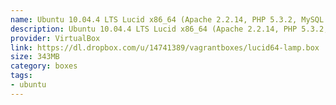 ```yaml
---
name: Ubuntu 10.04.4 LTS Lucid x86_64 (Apache 2.2.14, PHP 5.3.2, MySQL 5.1.66)
description: Ubuntu 10.04.4 LTS Lucid x86_64 (Apache 2.2.14, PHP 5.3.2, MySQL 5.1.66)
provider: VirtualBox
link: https://dl.dropbox.com/u/14741389/vagrantboxes/lucid64-lamp.box
size: 343MB
category: boxes
tags:
- ubuntu
---
```

